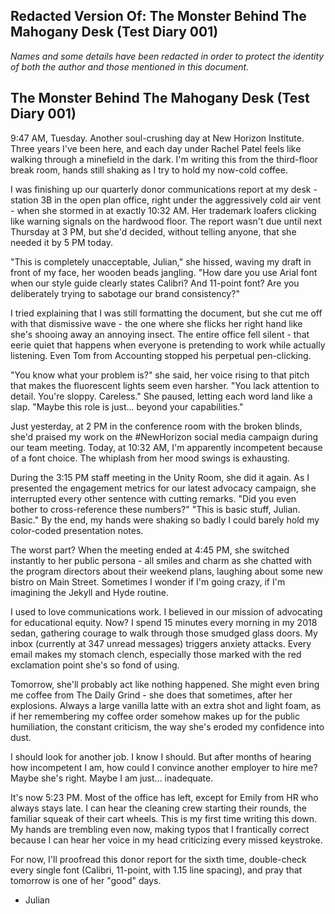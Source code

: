 ##  Redacted Version Of: The Monster Behind The Mahogany Desk (Test Diary 001)

*Names and some details have been redacted in order to protect the identity of both the author and those mentioned in this document.*

## The Monster Behind The Mahogany Desk (Test Diary 001)

9:47 AM, Tuesday. Another soul-crushing day at New Horizon Institute. Three years I've been here, and each day under Rachel Patel feels like walking through a minefield in the dark. I'm writing this from the third-floor break room, hands still shaking as I try to hold my now-cold coffee.

I was finishing up our quarterly donor communications report at my desk - station 3B in the open plan office, right under the aggressively cold air vent - when she stormed in at exactly 10:32 AM. Her trademark loafers clicking like warning signals on the hardwood floor. The report wasn't due until next Thursday at 3 PM, but she'd decided, without telling anyone, that she needed it by 5 PM today.

"This is completely unacceptable, Julian," she hissed, waving my draft in front of my face, her wooden beads jangling. "How dare you use Arial font when our style guide clearly states Calibri? And 11-point font? Are you deliberately trying to sabotage our brand consistency?"

I tried explaining that I was still formatting the document, but she cut me off with that dismissive wave - the one where she flicks her right hand like she's shooing away an annoying insect. The entire office fell silent - that eerie quiet that happens when everyone is pretending to work while actually listening. Even Tom from Accounting stopped his perpetual pen-clicking.

"You know what your problem is?" she said, her voice rising to that pitch that makes the fluorescent lights seem even harsher. "You lack attention to detail. You're sloppy. Careless." She paused, letting each word land like a slap. "Maybe this role is just... beyond your capabilities."

Just yesterday, at 2 PM in the conference room with the broken blinds, she'd praised my work on the #NewHorizon social media campaign during our team meeting. Today, at 10:32 AM, I'm apparently incompetent because of a font choice. The whiplash from her mood swings is exhausting.

During the 3:15 PM staff meeting in the Unity Room, she did it again. As I presented the engagement metrics for our latest advocacy campaign, she interrupted every other sentence with cutting remarks. "Did you even bother to cross-reference these numbers?" "This is basic stuff, Julian. Basic." By the end, my hands were shaking so badly I could barely hold my color-coded presentation notes.

The worst part? When the meeting ended at 4:45 PM, she switched instantly to her public persona - all smiles and charm as she chatted with the program directors about their weekend plans, laughing about some new bistro on Main Street. Sometimes I wonder if I'm going crazy, if I'm imagining the Jekyll and Hyde routine.

I used to love communications work. I believed in our mission of advocating for educational equity. Now? I spend 15 minutes every morning in my 2018 sedan, gathering courage to walk through those smudged glass doors. My inbox (currently at 347 unread messages) triggers anxiety attacks. Every email makes my stomach clench, especially those marked with the red exclamation point she's so fond of using.

Tomorrow, she'll probably act like nothing happened. She might even bring me coffee from The Daily Grind - she does that sometimes, after her explosions. Always a large vanilla latte with an extra shot and light foam, as if her remembering my coffee order somehow makes up for the public humiliation, the constant criticism, the way she's eroded my confidence into dust.

I should look for another job. I know I should. But after months of hearing how incompetent I am, how could I convince another employer to hire me? Maybe she's right. Maybe I am just... inadequate.

It's now 5:23 PM. Most of the office has left, except for Emily from HR who always stays late. I can hear the cleaning crew starting their rounds, the familiar squeak of their cart wheels. This is my first time writing this down. My hands are trembling even now, making typos that I frantically correct because I can hear her voice in my head criticizing every missed keystroke.

For now, I'll proofread this donor report for the sixth time, double-check every single font (Calibri, 11-point, with 1.15 line spacing), and pray that tomorrow is one of her "good" days.

- Julian